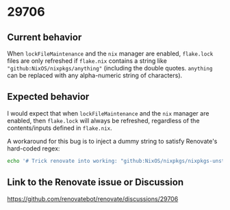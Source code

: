 # 29706

## Current behavior

When `lockFileMaintenance` and the `nix` manager are enabled, `flake.lock` files
are only refreshed if `flake.nix` contains a string like
`"github:NixOS/nixpkgs/anything"` (including the double quotes.
`anything` can be replaced with any alpha-numeric string of characters).

## Expected behavior

I would expect that when `lockFileMaintenance` and the `nix` manager are
enabled, then `flake.lock` will always be refreshed, regardless of the
contents/inputs defined in `flake.nix`.

A workaround for this bug is to inject a dummy string to satisfy Renovate's
hard-coded regex:

```sh
echo '# Trick renovate into working: "github:NixOS/nixpkgs/nixpkgs-unstable"' >> flake.nix
```

## Link to the Renovate issue or Discussion

https://github.com/renovatebot/renovate/discussions/29706
